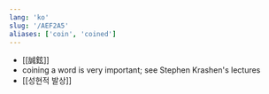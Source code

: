 ```yaml
---
lang: 'ko'
slug: '/AEF2A5'
aliases: ['coin', 'coined']
---
```


- [[誠鉉]]
- coining a word is very important; see Stephen Krashen's lectures
- [[성현적 발상]]
